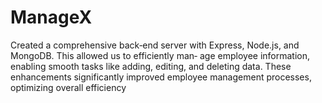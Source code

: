 # ManageX
Created a comprehensive back‐end server with Express,
Node.js, and MongoDB. This allowed us to efficiently man‐
age employee information, enabling smooth tasks like
adding, editing, and deleting data. These enhancements
significantly improved employee management processes,
optimizing overall efficiency
